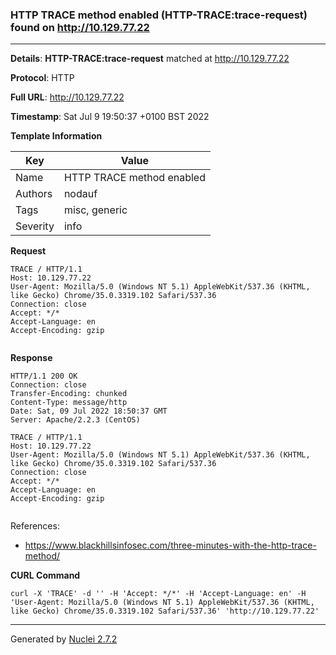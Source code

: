 ### HTTP TRACE method enabled (HTTP-TRACE:trace-request) found on http://10.129.77.22
---
**Details**: **HTTP-TRACE:trace-request**  matched at http://10.129.77.22

**Protocol**: HTTP

**Full URL**: http://10.129.77.22

**Timestamp**: Sat Jul 9 19:50:37 +0100 BST 2022

**Template Information**

| Key | Value |
|---|---|
| Name | HTTP TRACE method enabled |
| Authors | nodauf |
| Tags | misc, generic |
| Severity | info |

**Request**
```http
TRACE / HTTP/1.1
Host: 10.129.77.22
User-Agent: Mozilla/5.0 (Windows NT 5.1) AppleWebKit/537.36 (KHTML, like Gecko) Chrome/35.0.3319.102 Safari/537.36
Connection: close
Accept: */*
Accept-Language: en
Accept-Encoding: gzip


```

**Response**
```http
HTTP/1.1 200 OK
Connection: close
Transfer-Encoding: chunked
Content-Type: message/http
Date: Sat, 09 Jul 2022 18:50:37 GMT
Server: Apache/2.2.3 (CentOS)

TRACE / HTTP/1.1
Host: 10.129.77.22
User-Agent: Mozilla/5.0 (Windows NT 5.1) AppleWebKit/537.36 (KHTML, like Gecko) Chrome/35.0.3319.102 Safari/537.36
Connection: close
Accept: */*
Accept-Language: en
Accept-Encoding: gzip


```

References: 
- https://www.blackhillsinfosec.com/three-minutes-with-the-http-trace-method/

**CURL Command**
```
curl -X 'TRACE' -d '' -H 'Accept: */*' -H 'Accept-Language: en' -H 'User-Agent: Mozilla/5.0 (Windows NT 5.1) AppleWebKit/537.36 (KHTML, like Gecko) Chrome/35.0.3319.102 Safari/537.36' 'http://10.129.77.22'
```
---
Generated by [Nuclei 2.7.2](https://github.com/projectdiscovery/nuclei)